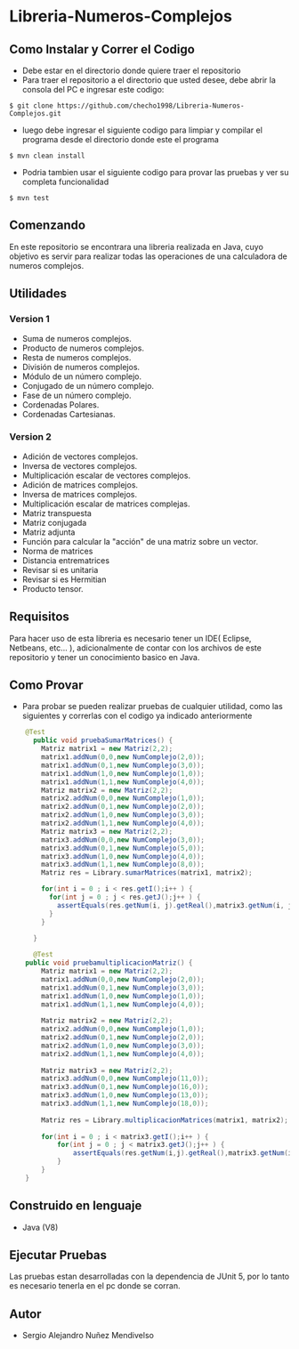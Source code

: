 # Libreria-Numeros-Complejos

## Como Instalar y Correr el Codigo

- Debe estar en el directorio donde quiere traer el repositorio
- Para traer el repositorio a el directorio que usted desee, debe abrir la consola del PC e ingresar este codigo:
```
$ git clone https://github.com/checho1998/Libreria-Numeros-Complejos.git
```
- luego debe ingresar el siguiente codigo para limpiar y compilar el programa desde el directorio donde este el programa
```
$ mvn clean install 
```
- Podria tambien usar el siguiente codigo para provar las pruebas y ver su completa funcionalidad
```
$ mvn test
```

## Comenzando

En este repositorio se encontrara una libreria realizada en Java, cuyo objetivo es servir para realizar
todas las operaciones de una calculadora de numeros complejos.

## Utilidades

### Version 1

  - Suma de numeros complejos.
  - Producto de numeros complejos.
  - Resta de numeros complejos.
  - División de numeros complejos.
  - Módulo de un número complejo.
  - Conjugado de un número complejo.
  - Fase de un número complejo.
  - Cordenadas Polares.
  - Cordenadas Cartesianas.
### Version 2
  - Adición de vectores complejos.
  - Inversa de vectores complejos.
  - Multiplicación escalar de vectores complejos.
  - Adición de matrices complejos.
  - Inversa de matrices complejos.
  - Multiplicación escalar de matrices complejas.
  - Matriz transpuesta
  - Matriz conjugada
  - Matriz adjunta
  - Función para calcular la "acción" de una matriz sobre un vector.
  - Norma de matrices
  - Distancia entrematrices
  - Revisar si es unitaria
  - Revisar si es Hermitian
  - Producto tensor.
  
## Requisitos

Para hacer uso de esta libreria es necesario tener un IDE( Eclipse, Netbeans, etc... ),
adicionalmente de contar con los archivos de este repositorio y tener un conocimiento basico en Java.

## Como Provar

- Para probar se pueden realizar pruebas de cualquier utilidad, como las siguientes y correrlas con el codigo ya indicado anteriormente

``` Java
    @Test
      public void pruebaSumarMatrices() {
        Matriz matrix1 = new Matriz(2,2);
        matrix1.addNum(0,0,new NumComplejo(2,0));
        matrix1.addNum(0,1,new NumComplejo(3,0));
        matrix1.addNum(1,0,new NumComplejo(1,0));
        matrix1.addNum(1,1,new NumComplejo(4,0));
        Matriz matrix2 = new Matriz(2,2);
        matrix2.addNum(0,0,new NumComplejo(1,0));
        matrix2.addNum(0,1,new NumComplejo(2,0));
        matrix2.addNum(1,0,new NumComplejo(3,0));
        matrix2.addNum(1,1,new NumComplejo(4,0));
        Matriz matrix3 = new Matriz(2,2);
        matrix3.addNum(0,0,new NumComplejo(3,0));
        matrix3.addNum(0,1,new NumComplejo(5,0));
        matrix3.addNum(1,0,new NumComplejo(4,0));
        matrix3.addNum(1,1,new NumComplejo(8,0));
        Matriz res = Library.sumarMatrices(matrix1, matrix2);

        for(int i = 0 ; i < res.getI();i++ ) {
          for(int j = 0 ; j < res.getJ();j++ ) {
            assertEquals(res.getNum(i, j).getReal(),matrix3.getNum(i, j).getReal(),0);
          }
        }

      }
      
      @Test
	public void pruebamultiplicacionMatriz() {
		Matriz matrix1 = new Matriz(2,2);
		matrix1.addNum(0,0,new NumComplejo(2,0));
		matrix1.addNum(0,1,new NumComplejo(3,0));
		matrix1.addNum(1,0,new NumComplejo(1,0));
		matrix1.addNum(1,1,new NumComplejo(4,0));
		
		Matriz matrix2 = new Matriz(2,2);
		matrix2.addNum(0,0,new NumComplejo(1,0));
		matrix2.addNum(0,1,new NumComplejo(2,0));
		matrix2.addNum(1,0,new NumComplejo(3,0));
		matrix2.addNum(1,1,new NumComplejo(4,0));
		
		Matriz matrix3 = new Matriz(2,2);
		matrix3.addNum(0,0,new NumComplejo(11,0));
		matrix3.addNum(0,1,new NumComplejo(16,0));
		matrix3.addNum(1,0,new NumComplejo(13,0));
		matrix3.addNum(1,1,new NumComplejo(18,0));
		
		Matriz res = Library.multiplicacionMatrices(matrix1, matrix2);
		
		for(int i = 0 ; i < matrix3.getI();i++ ) {
			for(int j = 0 ; j < matrix3.getJ();j++ ) {
				assertEquals(res.getNum(i,j).getReal(),matrix3.getNum(i,j).getReal(),0);
			}
		}
	}
```
## Construido en lenguaje
  
  - Java (V8)
  
## Ejecutar Pruebas

Las pruebas estan desarrolladas con la dependencia de JUnit 5, por lo tanto es necesario tenerla
en el pc donde se corran.

## Autor

- Sergio Alejandro Nuñez Mendivelso
